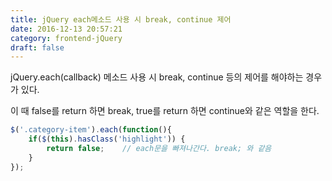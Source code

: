 ```yaml
---
title: jQuery each메소드 사용 시 break, continue 제어
date: 2016-12-13 20:57:21
category: frontend-jQuery
draft: false
---
```

jQuery.each(callback) 메소드 사용 시 break, continue 등의 제어를 해야하는 경우가 있다.  

이 때 false를 return 하면 break, true를 return 하면 continue와 같은 역할을 한다.  

```js
$('.category-item').each(function(){
    if($(this).hasClass('highlight')) {
        return false;    // each문을 빠져나간다. break; 와 같음
    }
});
```
